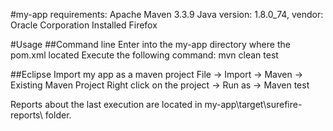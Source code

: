 #my-app requirements:
Apache Maven 3.3.9
Java version: 1.8.0_74, vendor: Oracle Corporation
Installed Firefox

#Usage
##Command line
Enter into the my-app directory where the pom.xml located
Execute the following command: mvn clean test

##Eclipse
Import my app as a maven project File -> Import -> Maven -> Existing Maven Project
Right click on the project -> Run as -> Maven test

Reports about the last execution are located in my-app\target\surefire-reports\ folder.   
